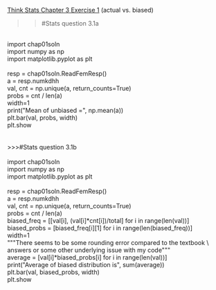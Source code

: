 [Think Stats Chapter 3 Exercise 1](http://greenteapress.com/thinkstats2/html/thinkstats2004.html#toc31) (actual vs. biased)

>> #Stats question 3.1a</br>
</br>
import chap01soln</br>
import numpy as np</br>
import matplotlib.pyplot as plt</br>
</br>
resp = chap01soln.ReadFemResp()</br>
a = resp.numkdhh</br>
val, cnt = np.unique(a, return_counts=True)</br>
probs = cnt / len(a)</br>
width=1</br>
print("Mean of unbiased =", np.mean(a))</br>
plt.bar(val, probs, width)</br>
plt.show</br>
</br>
</br>
>>>#Stats question 3.1b</br>
</br>
import chap01soln</br>
import numpy as np</br>
import matplotlib.pyplot as plt</br>
</br>
resp = chap01soln.ReadFemResp()</br>
a = resp.numkdhh</br>
val, cnt = np.unique(a, return_counts=True)</br>
probs = cnt / len(a)</br>
biased_freq = [[val[i], (val[i]*cnt[i])/total] for i in range(len(val))]</br>
biased_probs = [biased_freq[i][1] for i in range(len(biased_freq))]</br>
width=1</br>
"""There seems to be some rounding error compared to the textbook \
answers or some other underlying issue with my code"""</br>
average = [val[i]*biased_probs[i] for i in range(len(val))]</br>
print("Average of biased distribution is", sum(average))</br>
plt.bar(val, biased_probs, width)</br>
plt.show
